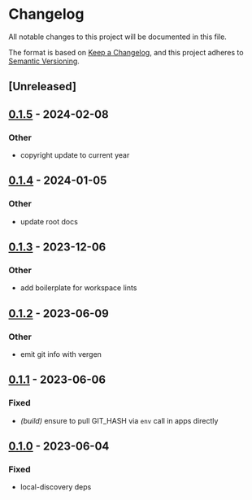 # Changelog
All notable changes to this project will be documented in this file.

The format is based on [Keep a Changelog](https://keepachangelog.com/en/1.0.0/),
and this project adheres to [Semantic Versioning](https://semver.org/spec/v2.0.0.html).

## [Unreleased]

## [0.1.5](https://github.com/maidsafe/safe_network/compare/sn_build_info-v0.1.4...sn_build_info-v0.1.5) - 2024-02-08

### Other
- copyright update to current year

## [0.1.4](https://github.com/maidsafe/safe_network/compare/sn_build_info-v0.1.3...sn_build_info-v0.1.4) - 2024-01-05

### Other
- update root docs

## [0.1.3](https://github.com/maidsafe/safe_network/compare/sn_build_info-v0.1.2...sn_build_info-v0.1.3) - 2023-12-06

### Other
- add boilerplate for workspace lints

## [0.1.2](https://github.com/maidsafe/safe_network/compare/sn_build_info-v0.1.1...sn_build_info-v0.1.2) - 2023-06-09

### Other
- emit git info with vergen

## [0.1.1](https://github.com/jacderida/safe_network/compare/sn_build_info-v0.1.0...sn_build_info-v0.1.1) - 2023-06-06

### Fixed
- *(build)* ensure to pull GIT_HASH via `env` call in apps directly

## [0.1.0](https://github.com/jacderida/safe_network/releases/tag/sn_build_info-v0.1.0) - 2023-06-04

### Fixed
- local-discovery deps
